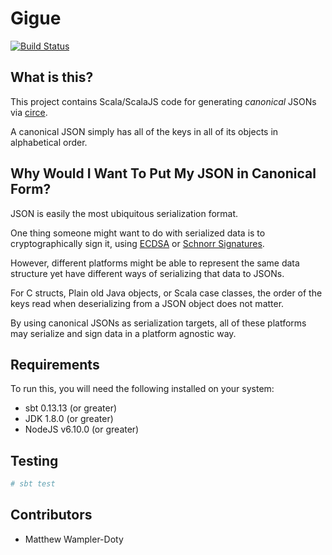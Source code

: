 # Gigue

[![Build Status](https://travis-ci.org/OmoikaneIO/gigue.svg?branch=master)](https://travis-ci.org/OmoikaneIO/gigue)

## What is this?

This project contains Scala/ScalaJS code for generating *canonical* JSONs via
[circe](https://github.com/circe/circe).

A canonical JSON simply has all of the keys in all of its objects in
alphabetical order.

## Why Would I Want To Put My JSON in Canonical Form?

JSON is easily the most ubiquitous serialization format.

One thing someone might want to do with serialized data is to cryptographically
sign it, using [ECDSA][1] or [Schnorr Signatures][2].

However, different platforms might be able to represent the same data structure
yet have different ways of serializing that data to JSONs.

For C structs, Plain old Java objects, or Scala case classes, the order of the
keys read when deserializing from a JSON object does not matter.

By using canonical JSONs as serialization targets, all of these platforms may
serialize and sign data in a platform agnostic way.

[1]: https://en.wikipedia.org/wiki/Elliptic_Curve_Digital_Signature_Algorithm
[2]: https://en.wikipedia.org/wiki/Schnorr_signature

## Requirements

To run this, you will need the following installed on your system:

   - sbt 0.13.13 (or greater)
   - JDK 1.8.0 (or greater)
   - NodeJS v6.10.0 (or greater)


## Testing

```bash
# sbt test
```

## Contributors

- Matthew Wampler-Doty
